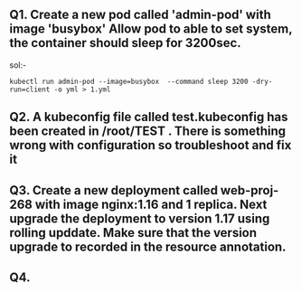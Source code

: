 ## Q1. Create a new pod called 'admin-pod' with image 'busybox' Allow pod to able to set system, the container should sleep for 3200sec.

sol:-
```
kubectl run admin-pod --image=busybox  --command sleep 3200 -dry-run=client -o yml > 1.yml
```

## Q2. A kubeconfig file called test.kubeconfig has been created in /root/TEST . There is something wrong with configuration so troubleshoot and fix it


## Q3. Create a new deployment called web-proj-268 with image nginx:1.16 and 1 replica. Next upgrade the deployment to version 1.17 using rolling upddate. Make sure that the version upgrade to recorded in the resource annotation.

## Q4. 

